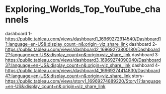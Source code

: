 # Exploring_Worlds_Top_YouTube_channels
dashboard 1-https://public.tableau.com/views/dashboard1_16969272914540/Dashboard1?:language=en-US&:display_count=n&:origin=viz_share_link
dashboard 2-https://public.tableau.com/views/dashboard2_16969273800180/Dashboard2?:language=en-US&:display_count=n&:origin=viz_share_link
dashboard 3-https://public.tableau.com/views/dashboard3_16969274090040/Dashboard3?:language=en-US&:display_count=n&:origin=viz_share_link
dashboard 4-https://public.tableau.com/views/dashboard4_16969274414830/Dashboard4?:language=en-US&:display_count=n&:origin=viz_share_link
story-https://public.tableau.com/views/story1_16969274889220/Story1?:language=en-US&:display_count=n&:origin=viz_share_link
